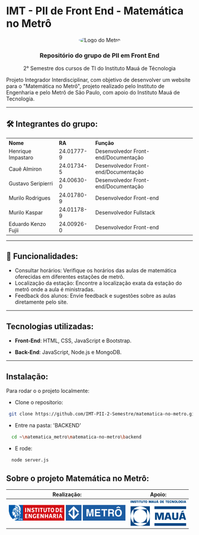 # IMT - PII de Front End - Matemática no Metrô

<div align="center">
  <img src="https://upload.wikimedia.org/wikipedia/commons/thumb/d/d7/Metr%C3%B4-SP_logo.svg/2560px-Metr%C3%B4-SP_logo.svg.png" alt="Logo do Metrô" style="border-radius: 50%;">


  <h3>Repositório do grupo de PII em Front End</h3>
  <p>2° Semestre dos cursos de TI do Instituto Mauá de Técnologia</p>
</div>

<p>Projeto Integrador Interdisciplinar, com objetivo de desenvolver um website para o "Matemática no Metrô", projeto realizado pelo Instituto de Engenharia e pelo Metrô de São Paulo, com apoio do Instituto Mauá de Tecnologia.</p>

---

## 🛠️ Integrantes do grupo:

<table style="width:100%; text-align:left;">
  <tr>
    <th>Nome</th>
    <th>RA</th>
    <th>Função</th>
  </tr>
  <tr>
    <td>Henrique Impastaro</td>
    <td>24.01777-9</td>
    <td>Desenvolvedor Front-end/Documentação</td>
  </tr>
  <tr>
    <td>Cauê Almiron</td>
    <td>24.01734-5</td>
    <td>Desenvolvedor Front-end/Documentação</td>
  </tr>
  <tr>
    <td>Gustavo Seripierri</td>
    <td>24.00630-0</td>
    <td>Desenvolvedor Front-end/Documentação</td>
  </tr>
  <tr>
    <td>Murilo Rodrigues</td>
    <td>24.01780-9</td>
    <td>Desenvolvedor Front-end</td>
  </tr>
  <tr>
    <td>Murilo Kaspar</td>
    <td>24.01178-9</td>
    <td>Desenvolvedor Fullstack</td>
  </tr>
  <tr>
    <td>Eduardo Kenzo Fujii</td>
    <td>24.00926-0</td>
    <td>Desenvolvedor Front-end</td>
  </tr>
</table>

---

## 🔧 Funcionalidades:

- Consultar horários: Verifique os horários das aulas de matemática oferecidas em diferentes estações de metrô.
- Localização da estação: Encontre a localização exata da estação do metrô onde a aula é ministradas.
- Feedback dos alunos: Envie feedback e sugestões sobre as aulas diretamente pelo site.

---

## Tecnologias utilizadas:

- **Front-End**: HTML, CSS, JavaScript e Bootstrap.

- **Back-End**: JavaScript, Node.js e MongoDB.

---

## Instalação: 
Para rodar o o projeto localmente:

- Clone o reposítorio:
 ```bash
  git clone https://github.com/IMT-PII-2-Semestre/matematica-no-metro.git
```

- Entre na pasta: 'BACKEND'
```bash
  cd ~\matematica_metro\matematica-no-metro\backend
```

- E rode:
```bash
  node server.js
```


## Sobre o projeto Matemática no Metrô:

| Realização:                                  | Apoio:                                     |
|----------------------------------------------|--------------------------------------------|
| <img src="images/logo-inst-eng.png" width="150"> <img src="images/logo-metro1.png" width="161"> | <img src="images/logo-imt.png" width="150"> |
